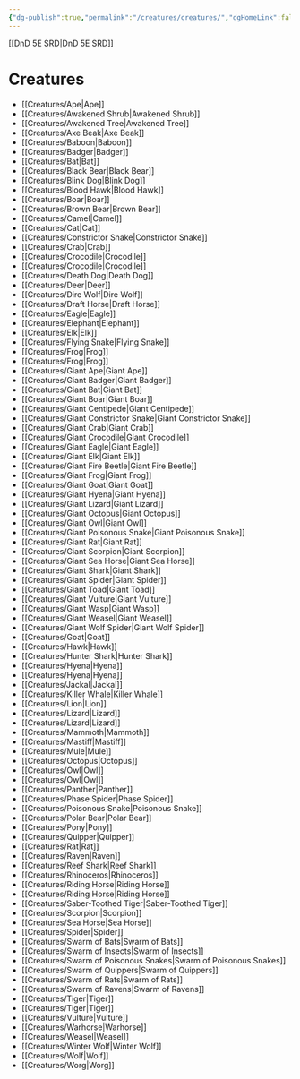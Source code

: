 ```yaml
---
{"dg-publish":true,"permalink":"/creatures/creatures/","dgHomeLink":false,"dgPassFrontmatter":true}
---
```


[[DnD 5E SRD|DnD 5E SRD]]
# Creatures
- [[Creatures/Ape|Ape]]
- [[Creatures/Awakened Shrub|Awakened Shrub]]
- [[Creatures/Awakened Tree|Awakened Tree]]
- [[Creatures/Axe Beak|Axe Beak]]
- [[Creatures/Baboon|Baboon]]
- [[Creatures/Badger|Badger]]
- [[Creatures/Bat|Bat]]
- [[Creatures/Black Bear|Black Bear]]
- [[Creatures/Blink Dog|Blink Dog]]
- [[Creatures/Blood Hawk|Blood Hawk]]
- [[Creatures/Boar|Boar]]
- [[Creatures/Brown Bear|Brown Bear]]
- [[Creatures/Camel|Camel]]
- [[Creatures/Cat|Cat]]
- [[Creatures/Constrictor Snake|Constrictor Snake]]
- [[Creatures/Crab|Crab]]
- [[Creatures/Crocodile|Crocodile]]
- [[Creatures/Crocodile|Crocodile]]
- [[Creatures/Death Dog|Death Dog]]
- [[Creatures/Deer|Deer]]
- [[Creatures/Dire Wolf|Dire Wolf]]
- [[Creatures/Draft Horse|Draft Horse]]
- [[Creatures/Eagle|Eagle]]
- [[Creatures/Elephant|Elephant]]
- [[Creatures/Elk|Elk]]
- [[Creatures/Flying Snake|Flying Snake]]
- [[Creatures/Frog|Frog]]
- [[Creatures/Frog|Frog]]
- [[Creatures/Giant Ape|Giant Ape]]
- [[Creatures/Giant Badger|Giant Badger]]
- [[Creatures/Giant Bat|Giant Bat]]
- [[Creatures/Giant Boar|Giant Boar]]
- [[Creatures/Giant Centipede|Giant Centipede]]
- [[Creatures/Giant Constrictor Snake|Giant Constrictor Snake]]
- [[Creatures/Giant Crab|Giant Crab]]
- [[Creatures/Giant Crocodile|Giant Crocodile]]
- [[Creatures/Giant Eagle|Giant Eagle]]
- [[Creatures/Giant Elk|Giant Elk]]
- [[Creatures/Giant Fire Beetle|Giant Fire Beetle]]
- [[Creatures/Giant Frog|Giant Frog]]
- [[Creatures/Giant Goat|Giant Goat]]
- [[Creatures/Giant Hyena|Giant Hyena]]
- [[Creatures/Giant Lizard|Giant Lizard]]
- [[Creatures/Giant Octopus|Giant Octopus]]
- [[Creatures/Giant Owl|Giant Owl]]
- [[Creatures/Giant Poisonous Snake|Giant Poisonous Snake]]
- [[Creatures/Giant Rat|Giant Rat]]
- [[Creatures/Giant Scorpion|Giant Scorpion]]
- [[Creatures/Giant Sea Horse|Giant Sea Horse]]
- [[Creatures/Giant Shark|Giant Shark]]
- [[Creatures/Giant Spider|Giant Spider]]
- [[Creatures/Giant Toad|Giant Toad]]
- [[Creatures/Giant Vulture|Giant Vulture]]
- [[Creatures/Giant Wasp|Giant Wasp]]
- [[Creatures/Giant Weasel|Giant Weasel]]
- [[Creatures/Giant Wolf Spider|Giant Wolf Spider]]
- [[Creatures/Goat|Goat]]
- [[Creatures/Hawk|Hawk]]
- [[Creatures/Hunter Shark|Hunter Shark]]
- [[Creatures/Hyena|Hyena]]
- [[Creatures/Hyena|Hyena]]
- [[Creatures/Jackal|Jackal]]
- [[Creatures/Killer Whale|Killer Whale]]
- [[Creatures/Lion|Lion]]
- [[Creatures/Lizard|Lizard]]
- [[Creatures/Lizard|Lizard]]
- [[Creatures/Mammoth|Mammoth]]
- [[Creatures/Mastiff|Mastiff]]
- [[Creatures/Mule|Mule]]
- [[Creatures/Octopus|Octopus]]
- [[Creatures/Owl|Owl]]
- [[Creatures/Owl|Owl]]
- [[Creatures/Panther|Panther]]
- [[Creatures/Phase Spider|Phase Spider]]
- [[Creatures/Poisonous Snake|Poisonous Snake]]
- [[Creatures/Polar Bear|Polar Bear]]
- [[Creatures/Pony|Pony]]
- [[Creatures/Quipper|Quipper]]
- [[Creatures/Rat|Rat]]
- [[Creatures/Raven|Raven]]
- [[Creatures/Reef Shark|Reef Shark]]
- [[Creatures/Rhinoceros|Rhinoceros]]
- [[Creatures/Riding Horse|Riding Horse]]
- [[Creatures/Riding Horse|Riding Horse]]
- [[Creatures/Saber-Toothed Tiger|Saber-Toothed Tiger]]
- [[Creatures/Scorpion|Scorpion]]
- [[Creatures/Sea Horse|Sea Horse]]
- [[Creatures/Spider|Spider]]
- [[Creatures/Swarm of Bats|Swarm of Bats]]
- [[Creatures/Swarm of Insects|Swarm of Insects]]
- [[Creatures/Swarm of Poisonous Snakes|Swarm of Poisonous Snakes]]
- [[Creatures/Swarm of Quippers|Swarm of Quippers]]
- [[Creatures/Swarm of Rats|Swarm of Rats]]
- [[Creatures/Swarm of Ravens|Swarm of Ravens]]
- [[Creatures/Tiger|Tiger]]
- [[Creatures/Tiger|Tiger]]
- [[Creatures/Vulture|Vulture]]
- [[Creatures/Warhorse|Warhorse]]
- [[Creatures/Weasel|Weasel]]
- [[Creatures/Winter Wolf|Winter Wolf]]
- [[Creatures/Wolf|Wolf]]
- [[Creatures/Worg|Worg]]